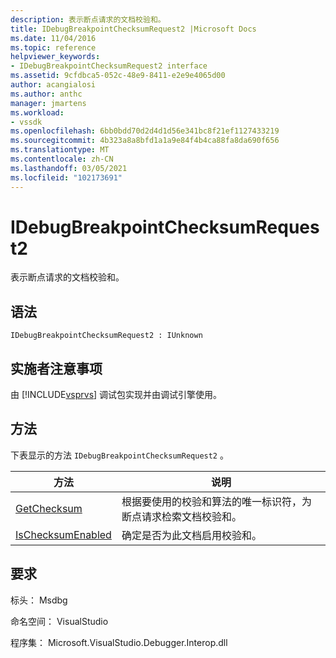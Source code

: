 ```yaml
---
description: 表示断点请求的文档校验和。
title: IDebugBreakpointChecksumRequest2 |Microsoft Docs
ms.date: 11/04/2016
ms.topic: reference
helpviewer_keywords:
- IDebugBreakpointChecksumRequest2 interface
ms.assetid: 9cfdbca5-052c-48e9-8411-e2e9e4065d00
author: acangialosi
ms.author: anthc
manager: jmartens
ms.workload:
- vssdk
ms.openlocfilehash: 6bb0bdd70d2d4d1d56e341bc8f21ef1127433219
ms.sourcegitcommit: 4b323a8a8bfd1a1a9e84f4b4ca88fa8da690f656
ms.translationtype: MT
ms.contentlocale: zh-CN
ms.lasthandoff: 03/05/2021
ms.locfileid: "102173691"
---
```

# <a name="idebugbreakpointchecksumrequest2"></a>IDebugBreakpointChecksumRequest2
表示断点请求的文档校验和。

## <a name="syntax"></a>语法

```
IDebugBreakpointChecksumRequest2 : IUnknown
```

## <a name="notes-for-implementers"></a>实施者注意事项
 由 [!INCLUDE[vsprvs](../../../code-quality/includes/vsprvs_md.md)] 调试包实现并由调试引擎使用。

## <a name="methods"></a>方法
 下表显示的方法 `IDebugBreakpointChecksumRequest2` 。

|方法|说明|
|------------|-----------------|
|[GetChecksum](../../../extensibility/debugger/reference/idebugbreakpointchecksumrequest2-getchecksum.md)|根据要使用的校验和算法的唯一标识符，为断点请求检索文档校验和。|
|[IsChecksumEnabled](../../../extensibility/debugger/reference/idebugbreakpointchecksumrequest2-ischecksumenabled.md)|确定是否为此文档启用校验和。|

## <a name="requirements"></a>要求
 标头： Msdbg

 命名空间： VisualStudio

 程序集： Microsoft.VisualStudio.Debugger.Interop.dll
